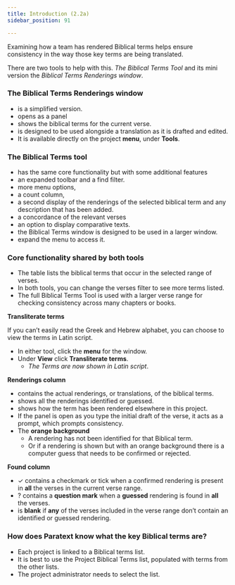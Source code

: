 ```yaml
---
title: Introduction (2.2a)
sidebar_position: 91

---
```






Examining how a team has rendered Biblical terms helps ensure consistency in the way those key terms are being translated.


There are two tools to help with this. _The Biblical Terms Tool_ and its mini version the _Biblical Terms Renderings window_.


### The Biblical Terms Renderings window

- is a simplified version.
- opens as a panel
- shows the biblical terms for the current verse.
- is designed to be used alongside a translation as it is drafted and edited.
- It is available directly on the project **menu**, under **Tools**.

### The Biblical Terms tool

- has the same core functionality but with some additional features
- an expanded toolbar and a find filter.
- more menu options,
- a count column,
- a second display of the renderings of the selected biblical term and any description that has been added.
- a concordance of the relevant verses
- an option to display comparative texts.
- the Biblical Terms window is designed to be used in a larger window.
- expand the menu to access it.

### Core functionality shared by both tools

- The table lists the biblical terms that occur in the selected range of verses.
- In both tools, you can change the verses filter to see more terms listed.
- The full Biblical Terms Tool is used with a larger verse range for checking consistency across many chapters or books.

**Transliterate terms**


If you can’t easily read the Greek and Hebrew alphabet, you can choose to view the terms in Latin script.

- In either tool, click the **menu** for the window.
- Under **View** click **Transliterate terms**.
	- _The Terms are now shown in Latin script_.

**Renderings column**

- contains the actual renderings, or translations, of the biblical terms.
- shows all the renderings identified or guessed.
- shows how the term has been rendered elsewhere in this project.
- If the panel is open as you type the initial draft of the verse, it acts as a prompt, which prompts consistency.
- The **orange background**
	- A rendering has not been identified for that Biblical term.
	- Or if a rendering is shown but with an orange background there is a computer guess that needs to be confirmed or rejected.

**Found column**

- ✓ contains a checkmark or tick when a confirmed rendering is present in **all** the verses in the current verse range.
- ? contains a **question mark** when a **guessed** rendering is found in **all** the verses.
- is **blank** if **any** of the verses included in the verse range don’t contain an identified or guessed rendering.

### How does Paratext know what the key Biblical terms are?

- Each project is linked to a Biblical terms list.
- It is best to use the Project Biblical Terms list, populated with terms from the other lists.
- The project administrator needs to select the list.

